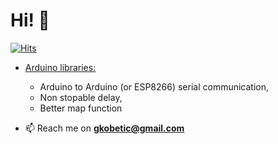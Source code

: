<h1 align="left">Hi! 👋</h1>

[![Hits](https://hits.sh/github.com/gkobetic.svg?label=Profile%20views)](https://hits.sh/github.com/gkobetic/)

- [Arduino libraries: ](https://github.com/gkobetic/GregorsArduLibs)
    - Arduino to Arduino (or ESP8266) serial communication, 
    - Non stopable delay, 
    - Better map function


- 📫 Reach me on **gkobetic@gmail.com**

